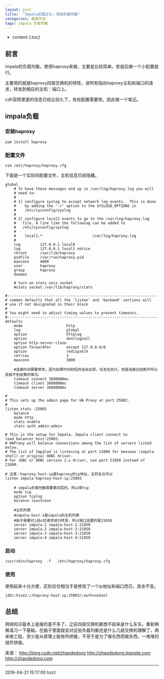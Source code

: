 ```yaml
---
layout: post
title:  "Impala实践之七：添加负载均衡"
categories: 数据平台
tags: impala 负载均衡
---
```


* content
{:toc}


## 前言

impala的负载均衡，使用haproxy来做，主要是比较简单。安装后做一个小配置就行。

主要用的就是haproxy四层交换机的特性，讲所有指向haproxy主机和端口的请求，转发到相应的主机：端口上。

cdh官网里面的信息已经比较久了，有些配置需要改，因此做一个笔记。




## impala负载

### 安装haproxy

```
yum install haproxy
```

### 配置文件

```
vim /etc/haproxy/haproxy.cfg
```

下面是一个实际的配置文件，主机信息已经隐藏。

```
global
    # To have these messages end up in /var/log/haproxy.log you will
    # need to:
    #
    # 1) configure syslog to accept network log events.  This is done
    #    by adding the '-r' option to the SYSLOGD_OPTIONS in
    #    /etc/sysconfig/syslog
    #
    # 2) configure local2 events to go to the /var/log/haproxy.log
    #   file. A line like the following can be added to
    #   /etc/sysconfig/syslog
    #
    #    local2.*                       /var/log/haproxy.log
    #
    log         127.0.0.1 local0
    log         127.0.0.1 local1 notice
    chroot      /var/lib/haproxy
    pidfile     /var/run/haproxy.pid
    maxconn     4000
    user        haproxy
    group       haproxy
    daemon

    # turn on stats unix socket
    #stats socket /var/lib/haproxy/stats

#---------------------------------------------------------------------
# common defaults that all the 'listen' and 'backend' sections will
# use if not designated in their block
#
# You might need to adjust timing values to prevent timeouts.
#---------------------------------------------------------------------
defaults
    mode                    http
    log                     global
    option                  httplog
    option                  dontlognull
    option http-server-close
    option forwardfor       except 127.0.0.0/8
    option                  redispatch
    retries                 3
    maxconn                 3000

    #连接时间需要修改，因为如果时间较短的话会出现，任务在执行，但是连接已经断开所以获取不到结果的情况。
    timeout connect 3600000ms
    timeout client 3600000ms
    timeout server 3600000ms

#
# This sets up the admin page for HA Proxy at port 25002.
#
listen stats :25002
    balance
    mode http
    stats enable
    stats auth admin:admin

# This is the setup for Impala. Impala client connect to load_balancer_host:25003.
# HAProxy will balance connections among the list of servers listed below.
# The list of Impalad is listening at port 21000 for beeswax (impala-shell) or original ODBC driver.
# For JDBC or ODBC version 2.x driver, use port 21050 instead of 21000.

# 注意：haproxy-host-ip是haproxy的ip地址，主机名也可以
listen impala haproxy-host-ip:25003

    # impala负载均衡需要第四层的，所以填tcp
    mode tcp
    option tcplog
    balance leastconn

    #主机列表
    #impala-host-1是impala的主机列表
    #由于是要对jdbc的请求进行转发，所以端口设置的是21050
    server impala-1 impala-host-1:21050
    server impala-2 impala-host-2:21050
    server impala-3 impala-host-3:21050
    server impala-4 impala-host-4:21050
```

### 启动

```
/usr/sbin/haproxy  -f   /etc/haproxy/haproxy.cfg
```

### 使用

使用起来十分方便，区别仅仅相当于是修改了一个ip地址和端口而已，其余不变。

```
jdbc:hive2://haproxy-host-ip:25003/;auth=noSasl
```

## 总结

网络知识基本上是废的差不多了，之前四层交换机都想不起来是什么东东。重新稍微温习一下基础，在脑子里面就会对这些负载均衡还是什么几层交换机理解了，再来做工程，至少是从原理上能有所把握，不至于是为了做东西而做东西，一堆堆的组件拼接。

来源：
http://blog.csdn.net/zhaodedong
http://zhaodedong.leanote.com
http://zhaodedong.com

***
2016-04-21 15:17:00 hzct

